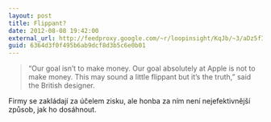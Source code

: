 ```yaml
---
layout: post
title: Flippant?
date: 2012-08-08 19:42:00
external_url: http://feedproxy.google.com/~r/loopinsight/KqJb/~3/aDz5fIANe_Q/Apple-design-chief-Our-goal-isnt-to-make-money.html
guid: 6364d3f0f495b6ab9dcf8d3b5c6e0b01
---
```


> “Our goal isn’t to make money. Our goal absolutely at Apple is not to make money. This may sound a little flippant but it’s the truth,” said the British designer.

Firmy se zakládají za účelem zisku, ale honba za ním není nejefektivnější způsob, jak ho dosáhnout.
